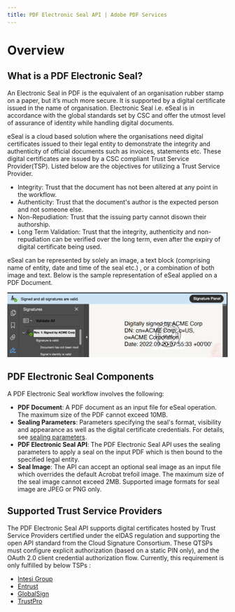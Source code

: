 ```yaml
---
title: PDF Electronic Seal API | Adobe PDF Services
---
```

# Overview

## What is a PDF Electronic Seal?

An Electronic Seal in PDF is the equivalent of an organisation rubber stamp on a paper, but it’s much more secure. It is supported by a digital certificate issued in the name of organisation. Electronic Seal i.e. eSeal is in accordance with the global standards set by CSC and offer the utmost level of assurance of identity while handling digital documents.

eSeal is a cloud based solution where the organisations need digital certificates issued to their legal entity to demonstrate the integrity and authenticity of official documents such as invoices, statements etc. These digital certificates are issued by a CSC compliant Trust Service Provider(TSP).
Listed below are the objectives for utilizing a Trust Service Provider.

* Integrity: Trust that the document has not been altered at any point in the workflow.
* Authenticity: Trust that the document's author is the expected person and not someone else.
* Non-Repudiation: Trust that the issuing party cannot disown their authorship.
* Long Term Validation: Trust that the integrity, authenticity and non-repudiation can be verified over the long term, even after the expiry of digital certificate being used.

eSeal can be represented by solely an image, a text block (comprising name of entity, date and time of the seal etc.) , or a combination of both image and text. Below is the sample representation of eSeal applied on a PDF Document.

![PDF Electronic Seal](../images/blueBar.png)

## PDF Electronic Seal Components

A PDF Electronic Seal workflow involves the following:

* **PDF Document**: A PDF document as an input file for eSeal operation. The maximum size of the PDF cannot exceed 10MB.
* **Sealing Parameters**: Parameters  specifying the seal's format, visibility and appearance as well as the digital certificate credentials. For details, see [sealing parameters](gettingstarted#parameters).
* **PDF Electronic Seal API**: The PDF Electronic Seal API uses the sealing parameters to apply a seal on the input PDF which is then bound to the specified legal entity.
* **Seal Image**: The API can accept an optional seal image as an input file which overrides the default Acrobat trefoil image. The maximum size of the seal image cannot exceed 2MB. Supported image formats for seal image are JPEG or PNG only.


## Supported Trust Service Providers

The PDF Electronic Seal API supports digital certificates hosted by Trust Service Providers certified under the eIDAS regulation and supporting the open API standard from the Cloud Signature Consortium. These QTSPs must configure explicit authorization (based on a static PIN only), and the OAuth 2.0 client credential authorization flow.
Currently, this requirement is only fulfilled by below TSPs : <!-- REFERENCES https://helpx.adobe.com/acrobat/kb/approved-trust-list1.html -->
<br/>

* [Intesi Group](https://www.intesigroup.com/en/)
* [Entrust](https://www.entrust.com/pdf-signing-certificates/)
* [GlobalSign](https://www.globalsign.com/en/digital-signatures)
* [TrustPro](https://www.trustpro.eu/)
